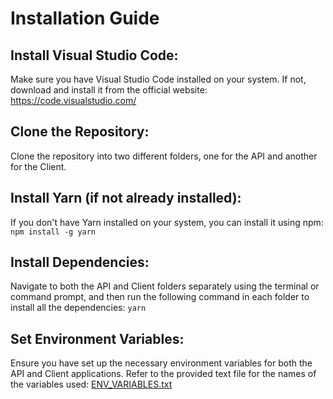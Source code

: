 # Installation Guide

## Install Visual Studio Code:

Make sure you have Visual Studio Code installed on your system. If not, download and install it from the official website: https://code.visualstudio.com/

## Clone the Repository:
Clone the repository into two different folders, one for the API and another for the Client.

## Install Yarn (if not already installed):
If you don't have Yarn installed on your system, you can install it using npm:
```npm install -g yarn```

## Install Dependencies:
Navigate to both the API and Client folders separately using the terminal or command prompt, and then run the following command in each folder to install all the dependencies:
```yarn```

## Set Environment Variables:
Ensure you have set up the necessary environment variables for both the API and Client applications. Refer to the provided text file for the names of the variables used: [ENV_VARIABLES.txt](https://github.com/WeiXingg/ict302_pt08/files/14736194/ENV_VARIABLES.txt)
